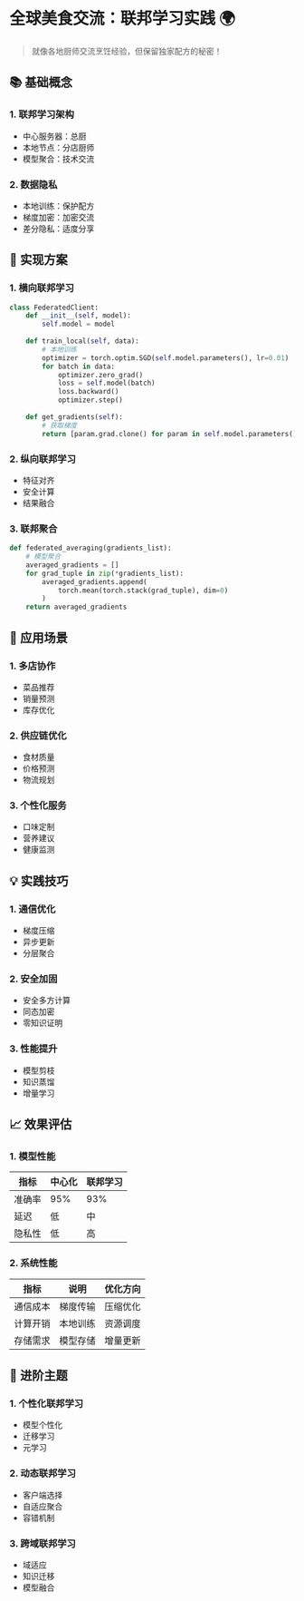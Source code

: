 # 全球美食交流：联邦学习实践 🌍

> 就像各地厨师交流烹饪经验，但保留独家配方的秘密！

## 📚 基础概念

### 1. 联邦学习架构
- 中心服务器：总厨
- 本地节点：分店厨师
- 模型聚合：技术交流

### 2. 数据隐私
- 本地训练：保护配方
- 梯度加密：加密交流
- 差分隐私：适度分享

## 🔧 实现方案

### 1. 横向联邦学习
```python
class FederatedClient:
    def __init__(self, model):
        self.model = model
        
    def train_local(self, data):
        # 本地训练
        optimizer = torch.optim.SGD(self.model.parameters(), lr=0.01)
        for batch in data:
            optimizer.zero_grad()
            loss = self.model(batch)
            loss.backward()
            optimizer.step()
            
    def get_gradients(self):
        # 获取梯度
        return [param.grad.clone() for param in self.model.parameters()]
```

### 2. 纵向联邦学习
- 特征对齐
- 安全计算
- 结果融合

### 3. 联邦聚合
```python
def federated_averaging(gradients_list):
    # 模型聚合
    averaged_gradients = []
    for grad_tuple in zip(*gradients_list):
        averaged_gradients.append(
            torch.mean(torch.stack(grad_tuple), dim=0)
        )
    return averaged_gradients
```

## 🎯 应用场景

### 1. 多店协作
- 菜品推荐
- 销量预测
- 库存优化

### 2. 供应链优化
- 食材质量
- 价格预测
- 物流规划

### 3. 个性化服务
- 口味定制
- 营养建议
- 健康监测

## 💡 实践技巧

### 1. 通信优化
- 梯度压缩
- 异步更新
- 分层聚合

### 2. 安全加固
- 安全多方计算
- 同态加密
- 零知识证明

### 3. 性能提升
- 模型剪枝
- 知识蒸馏
- 增量学习

## 📈 效果评估

### 1. 模型性能
| 指标 | 中心化 | 联邦学习 |
|------|--------|----------|
| 准确率 | 95% | 93% |
| 延迟 | 低 | 中 |
| 隐私性 | 低 | 高 |

### 2. 系统性能
| 指标 | 说明 | 优化方向 |
|------|------|----------|
| 通信成本 | 梯度传输 | 压缩优化 |
| 计算开销 | 本地训练 | 资源调度 |
| 存储需求 | 模型存储 | 增量更新 |

## 🚀 进阶主题

### 1. 个性化联邦学习
- 模型个性化
- 迁移学习
- 元学习

### 2. 动态联邦学习
- 客户端选择
- 自适应聚合
- 容错机制

### 3. 跨域联邦学习
- 域适应
- 知识迁移
- 模型融合 